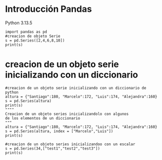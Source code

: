 # Introducción Pandas
Python 3.13.5
```
import pandas as pd
#creacion de objeto Serie
s = pd.Series([2,4,6,8,10])
print(s)

```

# creacion de un objeto serie inicializando con un diccionario
```
#creacion de un objeto serie inicializando con un diccionario de python
altura = {"Santiago":180, "Marcelo":172, "Luis":174, "Alejandra":160}
s = pd.Series(altura)
print(s)
""""
Creacion de un objeto series inicializandolo con algunos
de los elementos de un diccionario 
"""
altura = {"Santiago":180, "Marcelo":172, "Luis":174, "Alejandra":160}
s = pd.Series(altura, index = ["Marcelo","Luis"])
print(s)

#creacion de un objeto series inicializandoo con un escalar
s = pd.Series(34,["test1","test2","test3"])
print(s)
```